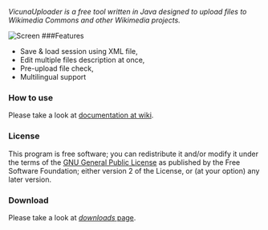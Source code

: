 _VicunaUploader is a free tool written in Java designed to upload files to Wikimedia Commons and other Wikimedia projects._

![Screen](http://i.imgur.com/jl3va.png)
###Features
* Save & load session using XML file,
* Edit multiple files description at once,
* Pre-upload file check,
* Multilingual support

### How to use
Please take a look at [documentation at wiki](https://github.com/yarl/vicuna/wiki).

### License
This program is free software; you can redistribute it and/or modify it under the terms of the [GNU General Public License](http://www.gnu.org/licenses/gpl.txt) as published by the Free Software Foundation; either version 2 of the License, or (at your option) any later version.

### Download
Please take a look at [*downloads* page](https://github.com/yarl/vicuna/downloads).